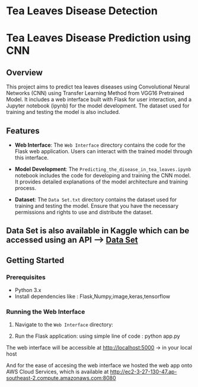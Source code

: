#  Tea Leaves Disease Detection

# Tea Leaves Disease Prediction using CNN

## Overview

This project aims to predict tea leaves diseases using Convolutional Neural Networks (CNN) using Transfer Learning Method from VGG16 Pretrained Model. It includes a web interface built with Flask for user interaction, and a Jupyter notebook (ipynb) for the model development. The dataset used for training and testing the model is also included.

## Features

- **Web Interface**: The `Web Interface` directory contains the code for the Flask web application. Users can interact with the trained model through this interface.

- **Model Development**: The `Predicting_the_disease_in_tea_leaves.ipynb` notebook includes the code for developing and training the CNN model. It provides detailed explanations of the model architecture and training process.

- **Dataset**: The `Data Set.txt` directory contains the dataset used for training and testing the model. Ensure that you have the necessary permissions and rights to use and distribute the dataset.
## Data Set is also available in Kaggle which can be accessed using an API --> [Data Set](https://www.kaggle.com/datasets/shashwatwork/identifying-disease-in-tea-leafs)

## Getting Started

### Prerequisites

- Python 3.x
- Install dependencies like : Flask,Numpy,image,keras,tensorflow


### Running the Web Interface

1. Navigate to the `Web Interface` directory:

2. Run the Flask application: using simple line of code : python app.py

The web interface will be accessible at [http://localhost:5000](http://localhost:5000) -> in your local host

And for the ease of accesing the web interface we hosted the web app onto AWS Cloud Services,
which is available at http://ec2-3-27-130-47.ap-southeast-2.compute.amazonaws.com:8080





